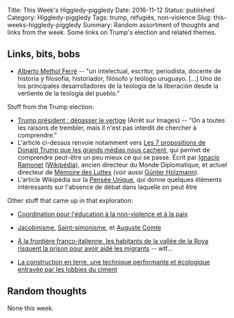 Title: This Week's Higgledy-piggledy
Date: 2016-11-12
Status: published
Category: Higgledy-piggledy
Tags: trump, réfugiés, non-violence
Slug: this-weeks-higgledy-piggledy
Summary: Random assortment of thoughts and links from the week. Some links on Trump's election and related themes.


Links, bits, bobs
-----------------

* [Alberto Methol Ferré](https://es.wikipedia.org/wiki/Alberto_Methol_Ferr%C3%A9) -- "un intelectual, escritor, periodista, docente de historia y filosofía, historiador, filósofo y teólogo uruguayo. [...] Uno de los principales desarrolladores de la teología de la liberación desde la vertiente de la teología del pueblo."

Stuff from the Trump election:

* [Trump président : dépasser le vertige](https://www.arretsurimages.net/chroniques/2016-11-09/Trump-president-depasser-le-vertige-id9277) (Arrêt sur Images) -- "On a toutes les raisons de trembler, mais il n'est pas interdit de chercher à comprendre."
* L'article ci-dessus renvoie notamment vers [Les 7 propositions de Donald Trump que les grands médias nous cachent](http://www.medelu.org/Les-7-propositions-de-Donald-Trump), qui permet de comprendre peut-être un peu mieux ce qui se passe. Écrit par [Ignacio Ramonet](http://www.medelu.org/_Ignacio-Ramonet_) ([Wikipédia](https://fr.wikipedia.org/wiki/Ignacio_Ramonet)), ancien directeur du Monde Diplomatique, et actuel directeur de [Mémoire des Luttes](http://www.medelu.org/) (voir aussi [Günter Holzmann](https://fr.wikipedia.org/wiki/G%C3%BCnter_Holzmann)).
* L'article Wikipédia sur la [Pensée Unique](https://fr.wikipedia.org/wiki/Pens%C3%A9e_unique), qui donne quelques éléments intéressants sur l'absence de débat dans laquelle on peut être

Other stuff that came up in that exploration:

* [Coordination pour l'éducation à la non-violence et à la paix](https://fr.wikipedia.org/wiki/Coordination_pour_l%27%C3%A9ducation_%C3%A0_la_non-violence_et_%C3%A0_la_paix)
* [Jacobinisme](https://fr.wikipedia.org/wiki/Jacobinisme), [Saint-simonisme](https://fr.wikipedia.org/wiki/Saint-simonisme), et [Auguste Comte](https://fr.wikipedia.org/wiki/Auguste_Comte)

* [À la frontière franco-italienne, les habitants de la vallée de la Roya risquent la prison pour avoir aidé les migrants](https://www.bastamag.net/A-la-frontiere-franco-italienne-les-habitants-de-la-vallee-de-la-Roya-risquent) -- wtf...
* [La construction en terre, une technique performante et écologique entravée par les lobbies du ciment](https://www.bastamag.net/L-habitat-en-terre-une-voie-alternative-de-construction-bloquee-par-les-lobbys)


Random thoughts
---------------

None this week.
